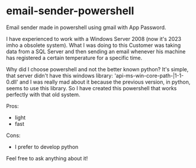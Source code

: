 # email-sender-powershell
Email sender made in powershell using gmail with App Password.

I have experienced to work with a Windows Server 2008 (now it's 2023 imho a obsolete system).
What I was doing to this Customer was taking data from a SQL Server and then sending an email whenever his machine has registered a certain temperature for a specific time.

Why did I choose powershell and not the better known python?
It's simple, that server didn't have this windows library: 'api-ms-win-core-path-|1-1-0.dll' and I was really mad about it because the previous version, in python, seems to use this library. 
So I have created this powershell that works perfectly with that old system.

Pros:
- light
- fast

Cons:
- I prefer to develop python

Feel free to ask anything about it!
